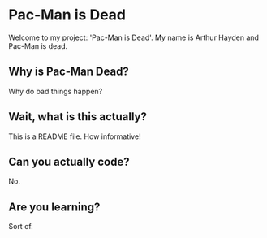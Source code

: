 # Pac-Man is Dead
Welcome to my project: 'Pac-Man is Dead'. My name is Arthur Hayden and
Pac-Man is dead.

## Why is Pac-Man Dead?
Why do bad things happen?

## Wait, what is this actually?
This is a README file. How informative!

## Can you actually code?
No.

## Are you learning?
Sort of.